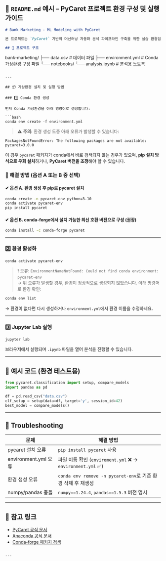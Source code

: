 ## 📘 `README.md` 예시 – PyCaret 프로젝트 환경 구성 및 실행 가이드

```markdown
# Bank Marketing - ML Modeling with PyCaret

본 프로젝트는 `PyCaret` 기반의 머신러닝 자동화 분석 파이프라인 구축을 위한 실습 환경입니다.

## 📁 프로젝트 구조
```
bank-marketing/
├── data.csv               # 데이터 파일
├── environment.yml        # Conda 가상환경 구성 파일
└── notebooks/
    └── analysis.ipynb     # 분석용 노트북
```

---

## 📦 가상환경 설치 및 실행 방법

### 1️⃣ Conda 환경 생성

먼저 Conda 가상환경을 아래 명령어로 생성합니다:

```bash
conda env create -f environment.yml
```

> ⚠ **주의:** 환경 생성 도중 아래 오류가 발생할 수 있습니다:

```plaintext
PackagesNotFoundError: The following packages are not available: pycaret=3.0.0
```

이 경우 `pycaret` 패키지가 conda에서 바로 검색되지 않는 경우가 있으며, **pip 설치 방식으로 우회 설치**하거나, **PyCaret 버전을 조정**해야 할 수 있습니다.

### 🔁 해결 방법 (옵션 A 또는 B 중 선택)

#### ✔ 옵션 A. 환경 생성 후 pip로 pycaret 설치
```bash
conda create -n pycaret-env python=3.10
conda activate pycaret-env
pip install pycaret
```

#### ✔ 옵션 B. conda-forge에서 설치 가능한 최신 호환 버전으로 구성 (권장)
```bash
conda install -c conda-forge pycaret
```

---

### 2️⃣ 환경 활성화

```bash
conda activate pycaret-env
```

> ❗ 오류: `EnvironmentNameNotFound: Could not find conda environment: pycaret-env`  
→ 위 오류가 발생할 경우, 환경이 정상적으로 생성되지 않았습니다. 아래 명령어로 환경 확인:

```bash
conda env list
```

→ 환경이 없다면 다시 생성하거나 `environment.yml`에서 환경 이름을 수정하세요.

---

### 3️⃣ Jupyter Lab 실행

```bash
jupyter lab
```

브라우저에서 실행되며 `.ipynb` 파일을 열어 분석을 진행할 수 있습니다.

---

## 🔎 예시 코드 (환경 테스트용)

```python
from pycaret.classification import setup, compare_models
import pandas as pd

df = pd.read_csv("data.csv")
clf_setup = setup(data=df, target='y', session_id=42)
best_model = compare_models()
```

---

## 📌 Troubleshooting

| 문제 | 해결 방법 |
|------|---------------------------|
| pycaret 설치 오류 | `pip install pycaret` 사용 |
| environment.yml 오류 | 파일 이름 확인 (`enviroment.yml` ❌ → `environment.yml` ✅) |
| 환경 생성 오류 | `conda env remove -n pycaret-env`로 기존 환경 삭제 후 재생성 |
| numpy/pandas 충돌 | `numpy==1.24.4`, `pandas==1.5.3` 버전 명시 |

---

## 🔗 참고 링크
- [PyCaret 공식 문서](https://pycaret.gitbook.io/docs/)
- [Anaconda 공식 문서](https://docs.anaconda.com/)
- [Conda-forge 패키지 검색](https://anaconda.org/conda-forge/pycaret)
```

---
